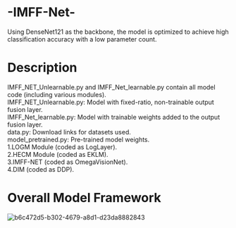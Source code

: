 # -IMFF-Net-
Using DenseNet121 as the backbone, the model is optimized to achieve high classification accuracy with a low parameter count.

# Description
IMFF_NET_Unlearnable.py and IMFF_Net_learnable.py contain all model code (including various modules).  
IMFF_NET_Unlearnable.py: Model with ​​fixed-ratio​​, ​​non-trainable​​ output fusion layer.  
IMFF_Net_learnable.py: Model with ​​trainable weights​​ added to the output fusion layer.  
data.py: Download links for datasets used.  
model_pretrained.py: Pre-trained model weights.  
​​1.LOGM Module​​ (coded as LogLayer).  
​​2.HECM Module​​ (coded as EKLM).  
​​3.IMFF-NET​​ (coded as OmegaVisionNet).  
​​4.DIM​​ (coded as DDP).
# Overall Model Framework
![b6c472d5-b302-4679-a8d1-d23da8882843](https://github.com/user-attachments/assets/5f89894a-9677-4a49-8b55-9edd20649c18)


